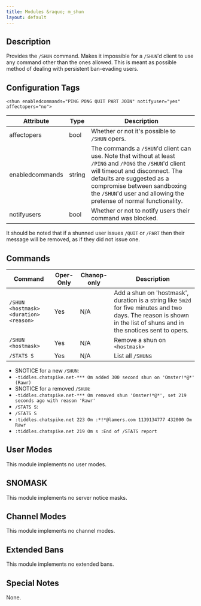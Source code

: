 ```yaml
---
title: Modules &raquo; m_shun
layout: default
---
```


## Description

Provides the `/SHUN` command. Makes it impossible for a `/SHUN`'d client to use any command other than the ones allowed.
This is meant as possible method of dealing with persistent ban-evading users.

## Configuration Tags

`<shun enabledcommands="PING PONG QUIT PART JOIN" notifyuser="yes" affectopers="no">`

Attribute | Type | Description
--------- | ---- | -----------
affectopers | bool | Whether or not it's possible to `/SHUN` opers.
enabledcommands | string | The commands a `/SHUN`'d client can use. Note that without at least `/PING` and `/PONG` the `/SHUN`'d client will timeout and disconnect. The defaults are suggested as a compromise between sandboxing the `/SHUN`'d user and allowing the pretense of normal functionality.
notifyusers | bool | Whether or not to notify users their command was blocked.

It should be noted that if a shunned user issues `/QUIT` or `/PART` then their message will be removed, as if they 
did not issue one.

## Commands

Command | Oper-Only | Chanop-only | Description
------- | --------- | ----------- | -----------
`/SHUN <hostmask> <duration> <reason>` | Yes | N/A | Add a shun on 'hostmask', duration is a string like `5m2d` for five minutes and two days. The reason is shown in the list of shuns and in the snotices sent to opers.
`/SHUN <hostmask>` | Yes | N/A | Remove a shun on `<hostmask>`
`/STATS S` | Yes | N/A | List all `/SHUN`s

* SNOTICE for a new `/SHUN`:
 * `-tiddles.chatspike.net-*** Om added 300 second shun on 'Omster!*@*' (Rawr)`
* SNOTICE for a removed `/SHUN`:
 * `-tiddles.chatspike.net-*** Om removed shun 'Omster!*@*', set 219 seconds ago with reason 'Rawr'`
* `/STATS S`:
 * `/STATS S`
 * `:tiddles.chatspike.net 223 Om :*!*@lamers.com 1139134777 432000 Om Rawr`
 * `:tiddles.chatspike.net 219 Om s :End of /STATS report`

## User Modes

This module implements no user modes.

## SNOMASK

This module implements no server notice masks.

## Channel Modes

This module implements no channel modes.

## Extended Bans

This module implements no extended bans.

## Special Notes

None.

